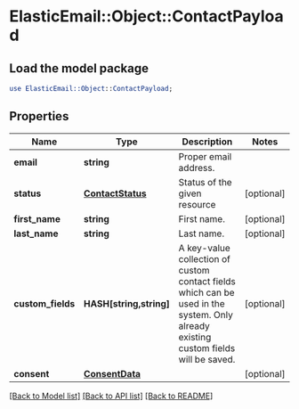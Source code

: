# ElasticEmail::Object::ContactPayload

## Load the model package
```perl
use ElasticEmail::Object::ContactPayload;
```

## Properties
Name | Type | Description | Notes
------------ | ------------- | ------------- | -------------
**email** | **string** | Proper email address. | 
**status** | [**ContactStatus**](ContactStatus.md) | Status of the given resource | [optional] 
**first_name** | **string** | First name. | [optional] 
**last_name** | **string** | Last name. | [optional] 
**custom_fields** | **HASH[string,string]** | A key-value collection of custom contact fields which can be used in the system. Only already existing custom fields will be saved. | [optional] 
**consent** | [**ConsentData**](ConsentData.md) |  | [optional] 

[[Back to Model list]](../README.md#documentation-for-models) [[Back to API list]](../README.md#documentation-for-api-endpoints) [[Back to README]](../README.md)


